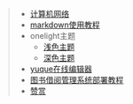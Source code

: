 > - [计算机网络](https://bin-sites.pages.dev/net)
> - [markdown使用教程](https://bin-sites.pages.dev/markdown-doc)
> - onelight主题
>   - [浅色主题](https://bin-sites.pages.dev/onelight)
>   - [深色主题](https://bin-sites.pages.dev/onelight/dark)
> - [yuque在线编辑器](https://bin-sites.pages.dev/yuque)
> - [图书借阅管理系统部署教程](https://bin-sites.pages.dev/book)
> - [赞赏](https://bin-sites.pages.dev/sponsor)
